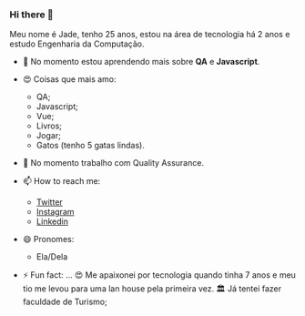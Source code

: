 
### Hi there 👋


Meu nome é Jade, tenho 25 anos, estou na área de tecnologia há 2 anos e estudo Engenharia da Computação.

- 🌱 No momento estou aprendendo mais sobre **QA** e **Javascript**.

- :heart_eyes: Coisas que mais amo:
   - QA;
   - Javascript;
   - Vue;
   - Livros;
   - Jogar;
   - Gatos (tenho 5 gatas lindas).
  
- 🔭 No momento trabalho com Quality Assurance.

- 📫 How to reach me:
   - [Twitter](https://twitter.com/breakthecod3)
   - [Instagram](https://instagram.com/jadednc)
   - [Linkedin](https://www.linkedin.com/in/jade-denice/)

- 😄 Pronomes:
	- Ela/Dela 

- ⚡ Fun fact: ...
		:heart_eyes:  Me apaixonei por tecnologia quando tinha 7 anos e meu tio me levou para uma lan house pela primeira vez.
		:classical_building: Já tentei fazer faculdade de Turismo;

